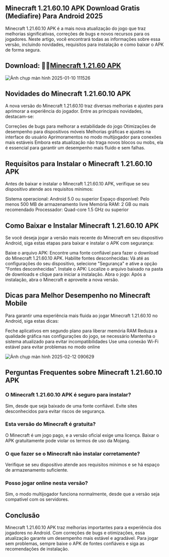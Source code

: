## Minecraft 1.21.60.10 APK Download Gratis (Mediafire) Para Android 2025
Minecraft 1.21.60.10 APK é a mais nova atualização do jogo que traz melhorias significativas, correções de bugs e novos recursos para os jogadores. Neste artigo, você encontrará todas as informações sobre essa versão, incluindo novidades, requisitos para instalação e como baixar o APK de forma segura.

## Download: 🌈🍿[Minecraft 1.21.60 APK](https://minecraft-apk.pt.modilimitado.io)

![Ảnh chụp màn hình 2025-01-10 111526](https://github.com/user-attachments/assets/11d133dc-e291-44ca-8fa2-bce81b5b3445)

## Novidades do Minecraft 1.21.60.10 APK
A nova versão do Minecraft 1.21.60.10 traz diversas melhorias e ajustes para aprimorar a experiência do jogador. Entre as principais novidades, destacam-se:

Correções de bugs para melhorar a estabilidade do jogo
Otimizações de desempenho para dispositivos móveis
Melhorias gráficas e ajustes na interface do usuário
Aprimoramentos no modo multijogador para conexões mais estáveis
Embora esta atualização não traga novos blocos ou mobs, ela é essencial para garantir um desempenho mais fluido e sem falhas.

## Requisitos para Instalar o Minecraft 1.21.60.10 APK
Antes de baixar e instalar o Minecraft 1.21.60.10 APK, verifique se seu dispositivo atende aos requisitos mínimos:

Sistema operacional: Android 5.0 ou superior
Espaço disponível: Pelo menos 500 MB de armazenamento livre
Memória RAM: 2 GB ou mais recomendado
Processador: Quad-core 1.5 GHz ou superior

## Como Baixar e Instalar Minecraft 1.21.60.10 APK
Se você deseja jogar a versão mais recente do Minecraft em seu dispositivo Android, siga estas etapas para baixar e instalar o APK com segurança:

Baixe o arquivo APK: Encontre uma fonte confiável para fazer o download do Minecraft 1.21.60.10 APK.
Habilite fontes desconhecidas: Vá até as configurações do seu dispositivo, selecione "Segurança" e ative a opção "Fontes desconhecidas".
Instale o APK: Localize o arquivo baixado na pasta de downloads e clique para iniciar a instalação.
Abra o jogo: Após a instalação, abra o Minecraft e aproveite a nova versão.

## Dicas para Melhor Desempenho no Minecraft Mobile
Para garantir uma experiência mais fluida ao jogar Minecraft 1.21.60.10 no Android, siga estas dicas:

Feche aplicativos em segundo plano para liberar memória RAM
Reduza a qualidade gráfica nas configurações do jogo, se necessário
Mantenha o sistema atualizado para evitar incompatibilidades
Use uma conexão Wi-Fi estável para evitar problemas no modo online

![Ảnh chụp màn hình 2025-02-12 090629](https://github.com/user-attachments/assets/a9e80a91-b1d3-40b3-b8af-4f262b0405d9)

## Perguntas Frequentes sobre Minecraft 1.21.60.10 APK

### O Minecraft 1.21.60.10 APK é seguro para instalar?
Sim, desde que seja baixado de uma fonte confiável. Evite sites desconhecidos para evitar riscos de segurança.

### Esta versão do Minecraft é gratuita?
O Minecraft é um jogo pago, e a versão oficial exige uma licença. Baixar o APK gratuitamente pode violar os termos de uso da Mojang.

### O que fazer se o Minecraft não instalar corretamente?
Verifique se seu dispositivo atende aos requisitos mínimos e se há espaço de armazenamento suficiente.

### Posso jogar online nesta versão?
Sim, o modo multijogador funciona normalmente, desde que a versão seja compatível com os servidores.

## Conclusão
Minecraft 1.21.60.10 APK traz melhorias importantes para a experiência dos jogadores no Android. Com correções de bugs e otimizações, essa atualização garante um desempenho mais estável e agradável. Para jogar sem problemas, sempre baixe o APK de fontes confiáveis e siga as recomendações de instalação.
